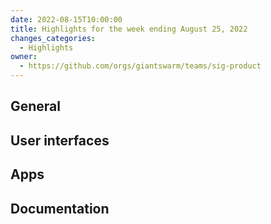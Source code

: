 ```yaml
---
date: 2022-08-15T10:00:00
title: Highlights for the week ending August 25, 2022
changes_categories:
  - Highlights
owner:
  - https://github.com/orgs/giantswarm/teams/sig-product
---
```

## General

## User interfaces

## Apps

## Documentation